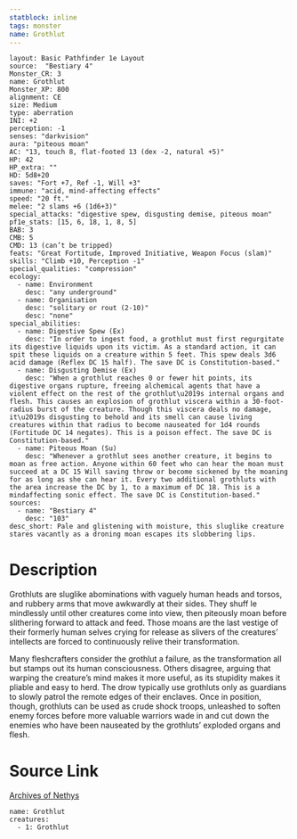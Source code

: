 ```yaml
---
statblock: inline
tags: monster
name: Grothlut
---
```

```statblock
layout: Basic Pathfinder 1e Layout
source:  "Bestiary 4"
Monster_CR: 3
name: Grothlut
Monster_XP: 800
alignment: CE
size: Medium
type: aberration
INI: +2
perception: -1
senses: "darkvision"
aura: "piteous moan"
AC: "13, touch 8, flat-footed 13 (dex -2, natural +5)"
HP: 42
HP_extra: ""
HD: 5d8+20
saves: "Fort +7, Ref -1, Will +3"
immune: "acid, mind-affecting effects"
speed: "20 ft."
melee: "2 slams +6 (1d6+3)"
special_attacks: "digestive spew, disgusting demise, piteous moan"
pf1e_stats: [15, 6, 18, 1, 8, 5]
BAB: 3
CMB: 5
CMD: 13 (can’t be tripped)
feats: "Great Fortitude, Improved Initiative, Weapon Focus (slam)"
skills: "Climb +10, Perception -1"
special_qualities: "compression"
ecology:
  - name: Environment
    desc: "any underground"
  - name: Organisation
    desc: "solitary or rout (2-10)"
    desc: "none"
special_abilities:
  - name: Digestive Spew (Ex)
    desc: "In order to ingest food, a grothlut must first regurgitate its digestive liquids upon its victim. As a standard action, it can spit these liquids on a creature within 5 feet. This spew deals 3d6 acid damage (Reflex DC 15 half). The save DC is Constitution-based."
  - name: Disgusting Demise (Ex)
    desc: "When a grothlut reaches 0 or fewer hit points, its digestive organs rupture, freeing alchemical agents that have a violent effect on the rest of the grothlut\u2019s internal organs and flesh. This causes an explosion of grothlut viscera within a 30-foot-radius burst of the creature. Though this viscera deals no damage, it\u2019s disgusting to behold and its smell can cause living creatures within that radius to become nauseated for 1d4 rounds (Fortitude DC 14 negates). This is a poison effect. The save DC is Constitution-based."
  - name: Piteous Moan (Su)
    desc: "Whenever a grothlut sees another creature, it begins to moan as free action. Anyone within 60 feet who can hear the moan must succeed at a DC 15 Will saving throw or become sickened by the moaning for as long as she can hear it. Every two additional grothluts with the area increase the DC by 1, to a maximum of DC 18. This is a mindaffecting sonic effect. The save DC is Constitution-based."
sources:
  - name: "Bestiary 4"
    desc: "103"
desc_short: Pale and glistening with moisture, this sluglike creature stares vacantly as a droning moan escapes its slobbering lips.
```
# Description
Grothluts are sluglike abominations with vaguely human heads and torsos, and rubbery arms that move awkwardly at their sides. They shuff le mindlessly until other creatures come into view, then piteously moan before slithering forward to attack and feed. Those moans are the last vestige of their formerly human selves crying for release as slivers of the creatures’ intellects are forced to continuously relive their transformation.

Many fleshcrafters consider the grothlut a failure, as the transformation all but stamps out its human consciousness. Others disagree, arguing that warping the creature’s mind makes it more useful, as its stupidity makes it pliable and easy to herd. The drow typically use grothluts only as guardians to slowly patrol the remote edges of their enclaves. Once in position, though, grothluts can be used as crude shock troops, unleashed to soften enemy forces before more valuable warriors wade in and cut down the enemies who have been nauseated by the grothluts’ exploded organs and flesh.
# Source Link
[Archives of Nethys](https://aonprd.com/MonsterDisplay.aspx?ItemName=Grothlut)
```encounter-table
name: Grothlut
creatures:
  - 1: Grothlut
```
